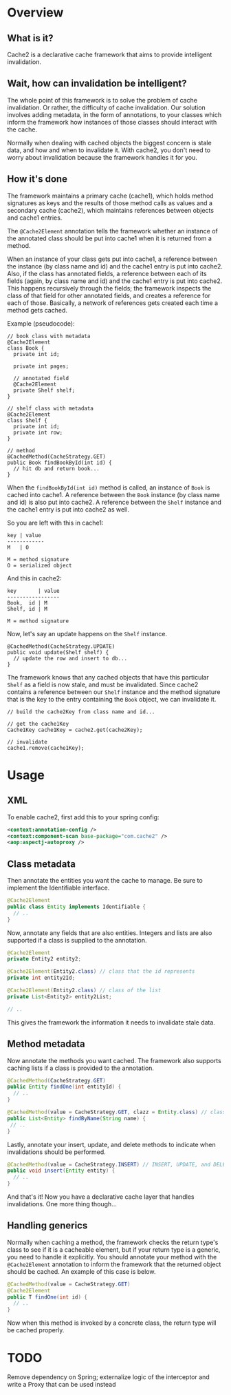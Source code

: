 Overview
======

What is it?
------

Cache2 is a declarative cache framework that aims to provide intelligent invalidation.

Wait, how can invalidation be intelligent?
------

The whole point of this framework is to solve the problem of cache invalidation. Or rather, the difficulty of cache invalidation. Our solution involves adding metadata, in the form of annotations, to your classes which inform the framework how instances of those classes should interact with the cache.

Normally when dealing with cached objects the biggest concern is stale data, and how and when to invalidate it. With cache2, you don't need to worry about invalidation because the framework handles it for you.

How it's done
------

The framework maintains a primary cache (cache1), which holds method signatures as keys and the results of those method calls as values and a secondary cache (cache2), which maintains references between objects and cache1 entries.

The ```@Cache2Element``` annotation tells the framework whether an instance of the annotated class should be put into cache1 when it is returned from a method. 

When an instance of your class gets put into cache1, a reference between the instance (by class name and id) and the cache1 entry is put into cache2. Also, if the class has annotated fields, a reference between each of its fields (again, by class name and id) and the cache1 entry is put into cache2. This happens recursively through the fields; the framework inspects the class of that field for other annotated fields, and creates a reference for each of those. Basically, a network of references gets created each time a method gets cached.

Example (pseudocode):

```
// book class with metadata
@Cache2Element
class Book {
  private int id;

  private int pages;
  
  // annotated field
  @Cache2Element
  private Shelf shelf;
}

// shelf class with metadata
@Cache2Element
class Shelf {
  private int id;
  private int row;
}

// method
@CachedMethod(CacheStrategy.GET)
public Book findBookById(int id) {
  // hit db and return book...
}
```

When the ```findBookById(int id)``` method is called, an instance of ```Book``` is cached into cache1. A reference between the ```Book``` instance (by class name and id) is also put into cache2. A reference between the ```Shelf``` instance and the cache1 entry is put into cache2 as well.

So you are left with this in cache1:

```
key | value
------------
M   | O

M = method signature
O = serialized object
```

And this in cache2:

```
key       | value
-----------------
Book,  id | M
Shelf, id | M

M = method signature
```

Now, let's say an update happens on the ```Shelf``` instance.

```
@CachedMethod(CacheStrategy.UPDATE)
public void update(Shelf shelf) {
  // update the row and insert to db...
}
```

The framework knows that any cached objects that have this particular ```Shelf``` as a field is now stale, and must be invalidated. Since cache2 contains a reference between our ```Shelf``` instance and the method signature that is the key to the entry containing the ```Book``` object, we can invalidate it.

```
// build the cache2Key from class name and id...

// get the cache1Key
Cache1Key cache1Key = cache2.get(cache2Key);

// invalidate
cache1.remove(cache1Key);
```

Usage
======

XML
------

To enable cache2, first add this to your spring config:

```xml
<context:annotation-config />
<context:component-scan base-package="com.cache2" />
<aop:aspectj-autoproxy />
```

Class metadata
------

Then annotate the entities you want the cache to manage. Be sure to implement the Identifiable interface.

```java
@Cache2Element
public class Entity implements Identifiable {
  // ..
}
```

Now, annotate any fields that are also entities. Integers and lists are also supported if a class is supplied to the annotation.

```java
@Cache2Element
private Entity2 entity2;

@Cache2Element(Entity2.class) // class that the id represents
private int entity2Id;

@Cache2Element(Entity2.class) // class of the list
private List<Entity2> entity2List;

// ..
```

This gives the framework the information it needs to invalidate stale data.

Method metadata
------

Now annotate the methods you want cached. The framework also supports caching lists if a class is provided to the annotation.

```java
@CachedMethod(CacheStrategy.GET)
public Entity findOne(int entityId) {
  // ..
}

@CachedMethod(value = CacheStrategy.GET, clazz = Entity.class) // class of the list
public List<Entity> findByName(String name) {
 // ..
}
```

Lastly, annotate your insert, update, and delete methods to indicate when invalidations should be performed.

```java
@CachedMethod(value = CacheStrategy.INSERT) // INSERT, UPDATE, and DELETE alias to INVALIDATE
public void insert(Entity entity) {
  // ..
}
```

And that's it! Now you have a declarative cache layer that handles invalidations. One more thing though...

Handling generics
------

Normally when caching a method, the framework checks the return type's class to see if it is a cacheable element, but if your return type is a generic, you need to handle it explicitly. You should annotate your method with the ```@Cache2Element``` annotation to inform the framework that the returned object should be cached. An example of this case is below.

```java
@CachedMethod(value = CacheStrategy.GET)
@Cache2Element
public T findOne(int id) {
  // ..
}
```

Now when this method is invoked by a concrete class, the return type will be cached properly.

TODO
======

Remove dependency on Spring; externalize logic of the interceptor and write a Proxy that can be used instead
